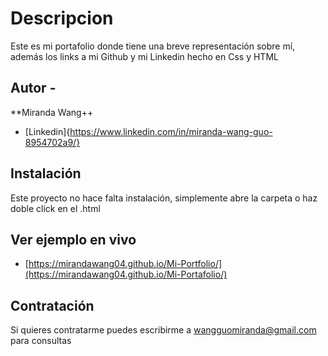 # Descripcion
Este es mi portafolio donde tiene una breve representación sobre mí, además los links a mi Github y mi Linkedin hecho en Css y HTML

## Autor -
**Miranda Wang++
* [Linkedin]{https://www.linkedin.com/in/miranda-wang-guo-8954702a9/}

## Instalación
Este proyecto no hace falta instalación, simplemente abre la carpeta o haz doble click en el .html

## Ver ejemplo en vivo
* [https://mirandawang04.github.io/Mi-Portfolio/](https://mirandawang04.github.io/Mi-Portafolio/)

## Contratación
Si quieres contratarme puedes escribirme a wangguomiranda@gmail.com para consultas
